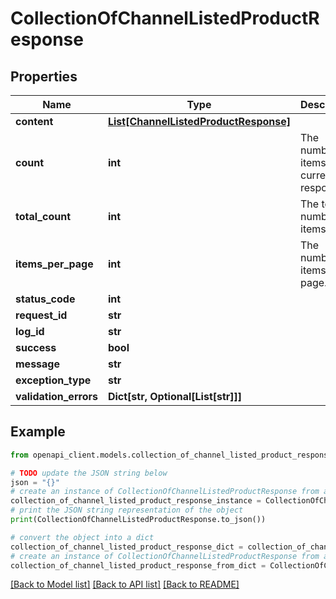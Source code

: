 # CollectionOfChannelListedProductResponse


## Properties

Name | Type | Description | Notes
------------ | ------------- | ------------- | -------------
**content** | [**List[ChannelListedProductResponse]**](ChannelListedProductResponse.md) |  | [optional] 
**count** | **int** | The number of items in the current response. | [optional] 
**total_count** | **int** | The total number of items. | [optional] 
**items_per_page** | **int** | The number of items per page. | [optional] 
**status_code** | **int** |  | [optional] 
**request_id** | **str** |  | [optional] 
**log_id** | **str** |  | [optional] 
**success** | **bool** |  | [optional] 
**message** | **str** |  | [optional] 
**exception_type** | **str** |  | [optional] 
**validation_errors** | **Dict[str, Optional[List[str]]]** |  | [optional] 

## Example

```python
from openapi_client.models.collection_of_channel_listed_product_response import CollectionOfChannelListedProductResponse

# TODO update the JSON string below
json = "{}"
# create an instance of CollectionOfChannelListedProductResponse from a JSON string
collection_of_channel_listed_product_response_instance = CollectionOfChannelListedProductResponse.from_json(json)
# print the JSON string representation of the object
print(CollectionOfChannelListedProductResponse.to_json())

# convert the object into a dict
collection_of_channel_listed_product_response_dict = collection_of_channel_listed_product_response_instance.to_dict()
# create an instance of CollectionOfChannelListedProductResponse from a dict
collection_of_channel_listed_product_response_from_dict = CollectionOfChannelListedProductResponse.from_dict(collection_of_channel_listed_product_response_dict)
```
[[Back to Model list]](../README.md#documentation-for-models) [[Back to API list]](../README.md#documentation-for-api-endpoints) [[Back to README]](../README.md)


